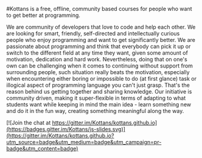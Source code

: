 #Kottans is a free, offline, community based courses for people who want to get better at programming.

We are community of developers that love to code and help each other. We are looking for smart, friendly, self-directed and intellectually curious people who enjoy programming and want to get significantly better.
We are passionate about programming and think that everybody can pick it up or switch to the different field at any time they want, given some amount of motivation, dedication and hard work. Nevertheless, doing that on one's own can be challenging when it comes to continuing without support from surrounding people, such situation really beats the motivation, especially when encountering either boring or impossible to do (at first glance) task or illogical aspect of programming language you can't just grasp. That's the reason behind us getting together and sharing knowledge. Our initiative is community driven, making it super-flexible in terms of adapting to what students want while keeping in mind the main idea - learn something new and do it in the fun way, creating something meaningful along the way.

[![Join the chat at https://gitter.im/Kottans/kottans.github.io](https://badges.gitter.im/Kottans/js-slides.svg)](https://gitter.im/Kottans/kottans.github.io?utm_source=badge&utm_medium=badge&utm_campaign=pr-badge&utm_content=badge)
